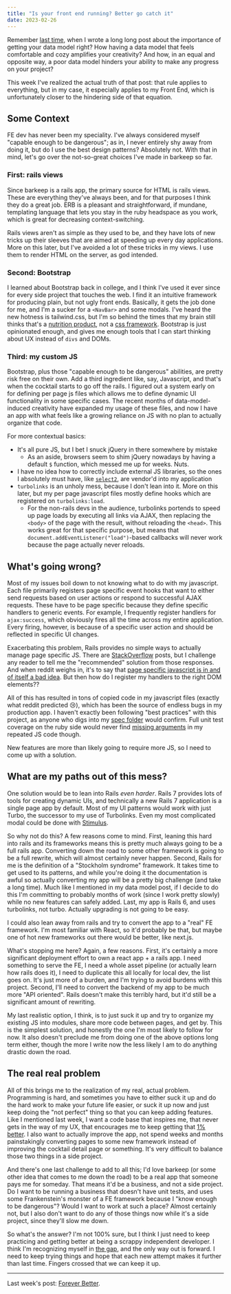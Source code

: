 ```yaml
---
title: "Is your front end running? Better go catch it"
date: 2023-02-26
---
```


Remember [last time](https://edbrown23.github.io/blog/2023/02/26/data-model-importance), when I wrote a long long post about the importance of getting your data model right? How having a data model that feels comfortable and cozy amplifies your creativity? And how, in an equal and opposite way, a poor data model hinders your ability to make any progress on your project?

This week I've realized the actual truth of that post: that rule applies to everything, but in my case, it especially applies to my Front End, which is unfortunately closer to the hindering side of that equation.

## Some Context

FE dev has never been my speciality. I've always considered myself "capable enough to be dangerous"; as in, I never entirely shy away from doing it, but do I use the best design patterns? Absolutely not. With that in mind, let's go over the not-so-great choices I've made in barkeep so far.

### First: rails views

Since barkeep is a rails app, the primary source for HTML is rails views. These are everything they've always been, and for that purposes I think they do a great job. ERB is a pleasant and straightforward, if mundane, templating language that lets you stay in the ruby headspace as you work, which is great for decreasing context-switching.

Rails views aren't as simple as they used to be, and they have lots of new tricks up their sleeves that are aimed at speeding up every day applications. More on this later, but I've avoided a lot of these tricks in my views. I use them to render HTML on the server, as god intended.

### Second: Bootstrap

I learned about Bootstrap back in college, and I think I've used it ever since for every side project that touches the web. I find it an intuitive framework for producing plain, but not ugly front ends. Basically, it gets the job done for me, and I'm a sucker for a `<NavBar>` and some modals. I've heard the new hotness is tailwind.css, but I'm so behind the times that my brain still thinks that's a [nutrition product](https://tailwindnutrition.com/), not a [css framework](https://tailwindcss.com/). Bootstrap is just opinionated enough, and gives me enough tools that I can start thinking about UX instead of `divs` and DOMs.

### Third: my custom JS

Bootstrap, plus those "capable enough to be dangerous" abilities, are pretty risk free on their own. Add a third ingredient like, say, Javascript, and that's when the cocktail starts to go off the rails. I figured out a system early on for defining per page js files which allows me to define dynamic UI functionality in some specific cases. The recent months of data-model-induced creativity have expanded my usage of these files, and now I have an app with what feels like a growing reliance on JS with no plan to actually organize that code.

For more contextual basics:
- It's all pure JS, but I bet I snuck jQuery in there somewhere by mistake
	- As an aside, browsers seem to shim jQuery nowadays by having a default `$` function, which messed me up for weeks. Nuts.
- I have no idea how to correctly include external JS libraries, so the ones I absolutely must have, like [`select2`](https://select2.org/), are vendor'd into my application 
- `turbolinks` is an unholy mess, because I don't lean into it. More on this later, but my per page javascript files mostly define hooks which are registered on `turbolinks:load`. 
	- For the non-rails devs in the audience, turbolinks portends to speed up page loads by executing all links via AJAX, then replacing the `<body>` of the page with the result, without reloading the `<head>`. This works great for that specific purpose, but means that `document.addEventListener("load")`-based callbacks will never work because the page actually never reloads.

## What's going wrong?

Most of my issues boil down to not knowing what to do with my javascript. Each file primarily registers page specific event hooks that want to either send requests based on user actions or respond to successful AJAX requests. These have to be page specific because they define specific handlers to generic events. For example, I frequently register handlers for `ajax:success`, which obviously fires all the time across my entire application. Every firing, however, is because of a specific user action and should be reflected in specific UI changes.

Exacerbating this problem, Rails provides no simple ways to actually manage page specific JS. There are [StackOverflow](https://stackoverflow.com/questions/59493803/using-rails-6-where-do-you-put-your-page-specific-javascript-code) posts, but I challenge any reader to tell me the "recommended" solution from those responses. And when reddit weighs in, it's to say that [page specific javascript is in and of itself a bad idea](https://www.reddit.com/r/rails/comments/imrqlk/comment/g42e4fy/?utm_source=share&utm_medium=web2x&context=3). But then how do I register my handlers to the right DOM elements??

All of this has resulted in tons of copied code in my javascript files (exactly what reddit predicted :cry:), which has been the source of endless bugs in my production app. I haven't exactly been following "best practices" with this project, as anyone who digs into my [spec folder](https://github.com/edbrown23/barkeep/tree/master/spec) would confirm. Full unit test coverage on the ruby side would never find [missing arguments](https://github.com/edbrown23/barkeep/commit/dbe70984d581b861dca1bb1430d1125b8d56debb) in my repeated JS code though.

New features are more than likely going to require more JS, so I need to come up with a solution.

## What are my paths out of this mess?

One solution would be to lean into Rails _even harder_. Rails 7 provides lots of tools for creating dynamic UIs, and technically a new Rails 7 application is a single page app by default. Most of my UI patterns would work with just Turbo, the successor to my use of Turbolinks. Even my most complicated modal could be done with [Stimulus](https://www.hotrails.dev/articles/rails-modals-with-hotwire).

So why not do this? A few reasons come to mind. First, leaning this hard into rails and its frameworks means this is pretty much always going to be a full rails app. Converting down the road to some other framework is going to be a full rewrite, which will almost certainly never happen. Second, Rails for me is the definition of a "Stockholm syndrome" framework. It takes time to get used to its patterns, and while you're doing it the documentation is awful so actually converting my app will be a pretty big challenge (and take a long time). Much like I mentioned in my data model post, if I decide to do this I'm committing to probably months of work (since I work pretty slowly) while no new features can safely added. Last, my app is Rails 6, and uses turbolinks, not turbo. Actually upgrading is not going to be easy.

I could also lean away from rails and try to convert the app to a "real" FE framework. I'm most familiar with React, so it'd probably be that, but maybe one of hot new frameworks out there would be better, like next.js.

What's stopping me here? Again, a few reasons. First, it's certainly a more significant deployment effort to own a react app + a rails app. I need something to serve the FE, I need a whole asset pipeline (or actually learn how rails does it), I need to duplicate this all locally for local dev, the list goes on. It's just more of a burden, and I'm trying to avoid burdens with this project. Second, I'll need to convert the backend of my app to be much more "API oriented". Rails doesn't make this terribly hard, but it'd still be a significant amount of rewriting.

My last realistic option, I think, is to just suck it up and try to organize my existing JS into modules, share more code between pages, and get by. This is the simplest solution, and honestly the one I'm most likely to follow for now. It also doesn't preclude me from doing one of the above options long term either, though the more I write now the less likely I am to do anything drastic down the road.

## The real real problem

All of this brings me to the realization of my real, actual problem. Programming is hard, and sometimes you have to either suck it up and do the hard work to make your future life easier, or suck it up now and just keep doing the "not perfect" thing so that you can keep adding features. Like I mentioned last week, I want a code base that inspires me, that never gets in the way of my UX, that encourages me to keep getting that [1% better](https://edbrown23.github.io/blog/2023/02/12/forever-better). I also want to actually improve the app, not spend weeks and months painstakingly converting pages to some new framework instead of improving the cocktail detail page or something. It's very difficult to balance those two things in a side project.

And there's one last challenge to add to all this; I'd love barkeep (or some other idea that comes to me down the road) to be a real app that someone pays me for someday. That means it'd be a business, and not a side project. Do I want to be running a business that doesn't have unit tests, and uses some Frankenstein's monster of a FE framework because I "know enough to be dangerous"? Would I want to work at such a place? Almost certainly not, but I also don't want to do any of those things now while it's a side project, since they'll slow me down.

So what's the answer? I'm not 100% sure, but I think I just need to keep practicing and getting better at being a scrappy independent developer. I think I'm recognizing myself in [the gap](https://youtu.be/91FQKciKfHI), and the only way out is forward. I need to keep trying things and hope that each new attempt makes it further than last time. Fingers crossed that we can keep it up.

<hr>

Last week's post: [Forever Better](2023/02/26/data-model-importance).
